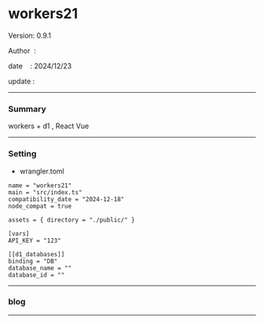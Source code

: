﻿# workers21

 Version: 0.9.1

 Author  :

 date    : 2024/12/23

 update  :

***
### Summary

workers + d1 , React Vue

***
### Setting

* wrangler.toml

```
name = "workers21"
main = "src/index.ts"
compatibility_date = "2024-12-18"
node_compat = true

assets = { directory = "./public/" }

[vars]
API_KEY = "123"

[[d1_databases]]
binding = "DB"
database_name = ""
database_id = ""
```
***
### blog 

***

